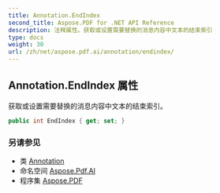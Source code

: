 ```yaml
---
title: Annotation.EndIndex
second_title: Aspose.PDF for .NET API Reference
description: 注释属性。获取或设置需要替换的消息内容中文本的结束索引
type: docs
weight: 30
url: /zh/net/aspose.pdf.ai/annotation/endindex/
---
```

## Annotation.EndIndex 属性

获取或设置需要替换的消息内容中文本的结束索引。

```csharp
public int EndIndex { get; set; }
```

### 另请参见

* 类 [Annotation](../)
* 命名空间 [Aspose.Pdf.AI](../../../aspose.pdf.ai/)
* 程序集 [Aspose.PDF](../../../)